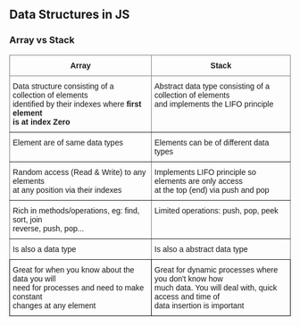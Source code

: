 ## Data Structures in JS

### Array vs Stack

<style type="text/css">
.tg  {border-collapse:collapse;border-spacing:0;}
.tg td{border-color:black;border-style:solid;border-width:1px;font-family:Arial, sans-serif;font-size:14px;
  overflow:hidden;padding:10px 5px;word-break:normal;}
.tg th{border-color:black;border-style:solid;border-width:1px;font-family:Arial, sans-serif;font-size:14px;
  font-weight:normal;overflow:hidden;padding:10px 5px;word-break:normal;}
.tg .tg-7btt{border-color:inherit;font-weight:bold;text-align:center;vertical-align:top}
.tg .tg-0pky{border-color:inherit;text-align:left;vertical-align:top}
.tg .tg-0lax{text-align:left;vertical-align:top}
</style>
<table class="tg">
<thead>
  <tr>
    <th class="tg-7btt">Array</th>
    <th class="tg-7btt">Stack</th>
  </tr>
</thead>
<tbody>
  <tr>
    <td class="tg-0pky">Data structure consisting of a collection of elements <br>identified by their indexes where <span style="font-weight:bold">first element </span><br><span style="font-weight:bold">is at index Zero</span> </td>
    <td class="tg-0pky">Abstract data type consisting of a collection of elements <br>and implements the LIFO principle</td>
  </tr>
  <tr>
    <td class="tg-0pky">Element are of same data types</td>
    <td class="tg-0pky">Elements can be of different data types</td>
  </tr>
  <tr>
    <td class="tg-0pky">Random access (Read &amp; Write) to any elements <br>at any position via their indexes</td>
    <td class="tg-0pky">Implements LIFO principle so elements are only access<br>at the top (end) via push and pop </td>
  </tr>
  <tr>
    <td class="tg-0pky">Rich in methods/operations, eg: find, sort, join<br>reverse, push, pop...</td>
    <td class="tg-0pky">Limited operations: push, pop, peek</td>
  </tr>
  <tr>
    <td class="tg-0pky">Is also a data type</td>
    <td class="tg-0pky">Is also a abstract data type</td>
  </tr>
  <tr>
    <td class="tg-0lax">Great for when you know about the data you will<br>need for processes and need to make constant<br>changes at any element</td>
    <td class="tg-0lax">Great for dynamic processes where you don't know how<br>much data. You will deal with, quick access and time of<br>data insertion is important</td>
  </tr>
</tbody>
</table>